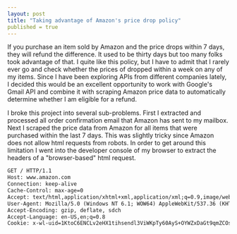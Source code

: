 ```yaml
---
layout: post
title: "Taking advantage of Amazon's price drop policy"
published = true
---
```


If you purchase an item sold by Amazon and the price drops within 7 days, they will refund the difference. It used to be thirty days but too many folks took advantage of that. I quite like this policy, but I have to admit that I rarely ever go and check whether the prices of dropped within a week on any of my items. Since I have been exploring APIs from different companies lately, I decided this would be an excellent opportunity to work with Google's Gmail API and combine it with scraping Amazon price data to automatically determine whether I am eligible for a refund. 

I broke this project into several sub-problems. First I extracted and processed all order confirmation email that Amazon has sent to my mailbox. Next I scraped the price data from Amazon for all items that were purchased within the last 7 days. This was slightly tricky since Amazon does not allow html requests from robots. In order to get around this limitation I went into the developer console of my browser to extract the headers of a "browser-based" html request.

```html
GET / HTTP/1.1
Host: www.amazon.com
Connection: keep-alive
Cache-Control: max-age=0
Accept: text/html,application/xhtml+xml,application/xml;q=0.9,image/webp,*/*;q=0.8
User-Agent: Mozilla/5.0 (Windows NT 6.1; WOW64) AppleWebKit/537.36 (KHTML, like Gecko) Chrome/42.0.2311.135 Safari/537.36
Accept-Encoding: gzip, deflate, sdch
Accept-Language: en-US,en;q=0.8
Cookie: x-wl-uid=1KtoC6ENCLv2eHX1tihsendl3ViWKpTy60AyS+OYWZxDaGt9qmZCOsG+2k32zvX53cpgxM+EFETnycNMvCQZKbPXx3cT2Ywf7d1M45ElJn47uJiDdzUjUHxBFZUoOHY8OcAsePlQOPoY=; appstore-devportal-locale=en_US; x-main="nKZMwHi?WDeMPa56X4gnBq0ggtGfPTzT"; session-token="fgQpj6zW6t9FM/fI9himLeQ86HY7xo60p7kkwpQN3z3qVSeMvkA70ZNddjMgD4jKwAyfMNZK2l9qYhlcJcGLQbdJQGC4cxlHvEnFB7+BJw/fJ/OxCr3TVTnY/+9RK/Vh/bmJ49RT0LyzBiRoLFYDUuOQG/9PDrlb1govpLGWEM0MQE0bVNUzwfEYHa+Q+/uznlz9yWDMxv9k5+fZ0T4bMw=="; s_cc=true; s_fid=0D00BCD6130993FC-2911D224B6E21834; s_nr=1431213418630-Repeat; s_vnum=1433142000856%26vn%3D2; s_sq=%5B%5BB%5D%5D; skin=noskin; b2b-main=0; csm-hit=s-0EVGT30S70BV35R4Q186|1431465081867; ubid-main=188-8202718-7770715; session-id-time=2082787201l; session-id=190-6280221-3660231
```


